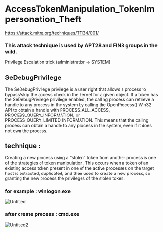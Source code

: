 # AccessTokenManipulation_TokenImpersonation_Theft
https://attack.mitre.org/techniques/T1134/001/
### This attack technique is used by APT28 and FIN8 groups in the wild.
Privilege Escalation trick (administratior -> SYSTEM)

## SeDebugPrivilege
The SeDebugPrivilege privilege is a user right that allows a process to bypass/skip the access check in the kernel for a given object. If a token has the SeDebugPrivilege privilege enabled, the calling process can retrieve a handle to any process in the system by calling the OpenProcess() Win32 API to obtain a handle with PROCESS_ALL_ACCESS, PROCESS_QUERY_INFORMATION, or PROCESS_QUERY_LIMITED_INFORMATION. This means that the calling process can obtain a handle to any process in the system, even if it does not own the process.


## technique :
Creating a new process using a “stolen” token from another process is one of the strategies of token manipulation. This occurs when a token of an existing access token present in one of the active processes on the target host is extracted, duplicated, and then used to create a new process, so granting the new process the privileges of the stolen token.

### for example : winlogon.exe
![Untitled](https://github.com/pkwitha/AccessTokenManipulation_TokenImpersonation_Theft/assets/91279108/2a56800a-5aaa-444e-b54b-4bc9b18396bb)


### after create process : cmd.exe

![Untitled2](https://github.com/pkwitha/AccessTokenManipulation_TokenImpersonation_Theft/assets/91279108/248c1e48-0bb1-4abf-81cc-13314b7e4bc8)
